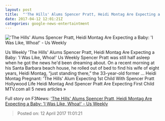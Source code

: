 ```yaml
---
layout: post
title:  "'The Hills' Alums Spencer Pratt, Heidi Montag Are Expecting a Baby: 'I Was Like, Whoa!' - Us Weekly"
date: 2017-04-12 12:01:21Z
categories: google-news-entertaintment
---
```


!['The Hills' Alums Spencer Pratt, Heidi Montag Are Expecting a Baby: 'I Was Like, Whoa!' - Us Weekly](http://img.usmagazine.com/social/heidi-a7ba81bb-1a71-49cf-835e-aab8b73890d2.jpg)

Us Weekly 'The Hills' Alums Spencer Pratt, Heidi Montag Are Expecting a Baby: 'I Was Like, Whoa!' Us Weekly Spencer Pratt was still half asleep when he got the news he'd been dreaming about. On a recent morning at his Santa Barbara beach house, he rolled out of bed to find his wife of eight years, Heidi Montag, “just standing there,” the 33-year-old former ... Heidi Montag Pregnant: 'The Hills' Alum Expecting 1st Child With Spencer Pratt Hollywood Life Heidi Montag And Spencer Pratt Are Expecting First Child MTV.com all 5 news articles »


Full story on F3News: ['The Hills' Alums Spencer Pratt, Heidi Montag Are Expecting a Baby: 'I Was Like, Whoa!' - Us Weekly](http://www.f3nws.com/n/NBcDhC)

> Posted on: 12 April 2017 11:01:21
